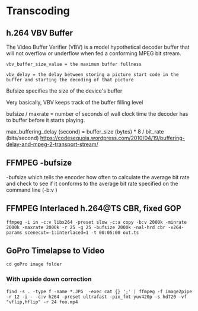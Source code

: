 # Transcoding

## h.264 VBV Buffer
The Video Buffer Verifier (VBV) is a model hypothetical decoder buffer that will not overflow or underflow when fed a conforming MPEG bit stream.

```vbv_buffer_size_value = the maximum buffer fullness```

```vbv_delay = the delay between storing a picture start code in the buffer and starting the decoding of that picture```

Bufsize specifies the size of the device's buffer

Very basically, VBV keeps track of the buffer filling level

bufsize / maxrate = number of seconds of wall clock time the decoder has to buffer before it starts playing.

max_buffering_delay (second) = buffer_size (bytes) * 8 / bit_rate (bits/second)
https://codesequoia.wordpress.com/2010/04/19/buffering-delay-and-mpeg-2-transport-stream/

## FFMPEG -bufsize
-bufsize which tells the encoder how often to calculate the average bit rate and check to see if it conforms to the average bit rate specified on the command line (-b:v )

## FFMPEG Interlaced h.264@TS CBR, fixed GOP

```ffmpeg -i in -c:v libx264 -preset slow -c:a copy -b:v 2000k -minrate 2000k -maxrate 2000k -r 25 -g 25 -bufsize 2000k -nal-hrd cbr -x264-params scenecut=-1:interlaced=1 -t 00:05:00 out.ts```

## GoPro Timelapse to Video
`cd goPro image folder`

### With upside down correction
`find -s . -type f -name *.JPG  -exec cat {} ';' | ffmpeg -f image2pipe -r 12 -i - -c:v h264 -preset ultrafast -pix_fmt yuv420p -s hd720 -vf "vflip,hflip" -r 24 foo.mp4`

